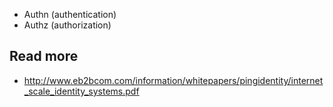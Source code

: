 - Authn (authentication)
- Authz (authorization)

## Read more
- http://www.eb2bcom.com/information/whitepapers/pingidentity/internet_scale_identity_systems.pdf
